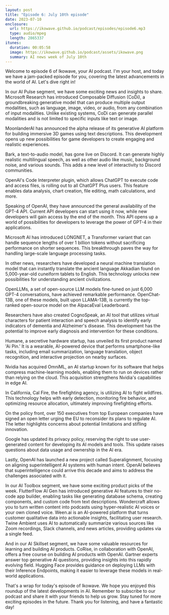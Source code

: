 ```yaml
---
layout: post
title: "Episode 6: July 10th episode"
date: 2023-07-10
enclosure:
  url: https://ikowave.github.io/podcast/episodes/episode6.mp3
  type: audio/mpeg
  length: 2865337
itunes:
  duration: 00:05:58
  image: https://ikowave.github.io/podcast/assets/ikowave.png
  summary: AI news week of July 10th
---
```

Welcome to episode 6 of Ikowave, your AI podcast. I'm your host, and today we have a jam-packed episode for you, covering the latest advancements in the world of AI. Let's dive right in!

In our AI Pulse segment, we have some exciting news and insights to share. Microsoft Research has introduced Composable Diffusion (CoDi), a groundbreaking generative model that can produce multiple output modalities, such as language, image, video, or audio, from any combination of input modalities. Unlike existing systems, CoDi can generate parallel modalities and is not limited to specific inputs like text or image.

MoonlanderAI has announced the alpha release of its generative AI platform for building immersive 3D games using text descriptions. This development opens up new possibilities for game developers to create engaging and realistic experiences.

Bark, a text-to-audio model, has gone live on Discord. It can generate highly realistic multilingual speech, as well as other audio like music, background noise, and various sounds. This adds a new level of interactivity to Discord communities.

OpenAI's Code Interpreter plugin, which allows ChatGPT to execute code and access files, is rolling out to all ChatGPT Plus users. This feature enables data analysis, chart creation, file editing, math calculations, and more.

Speaking of OpenAI, they have announced the general availability of the GPT-4 API. Current API developers can start using it now, while new developers will gain access by the end of the month. This API opens up a world of possibilities for developers to leverage the power of GPT-4 in their applications.

Microsoft AI has introduced LONGNET, a Transformer variant that can handle sequence lengths of over 1 billion tokens without sacrificing performance on shorter sequences. This breakthrough paves the way for handling large-scale language processing tasks.

In other news, researchers have developed a neural machine translation model that can instantly translate the ancient language Akkadian found on 5,000-year-old cuneiform tablets to English. This technology unlocks new possibilities for understanding ancient civilizations.

OpenLLMs, a set of open-source LLM models fine-tuned on just 6,000 GPT-4 conversations, have achieved remarkable performance. OpenChat-13B, one of these models, built upon LLAMA-13B, is currently the top-ranked open-source model on the AlpacaEval Leaderboard.

Researchers have also created CognoSpeak, an AI tool that utilizes virtual characters for patient interaction and speech analysis to identify early indicators of dementia and Alzheimer's disease. This development has the potential to improve early diagnosis and intervention for these conditions.

Humane, a secretive hardware startup, has unveiled its first product named 'Ai Pin.' It is a wearable, AI-powered device that performs smartphone-like tasks, including email summarization, language translation, object recognition, and interactive projection on nearby surfaces.

Nvidia has acquired OmniML, an AI startup known for its software that helps compress machine-learning models, enabling them to run on devices rather than relying on the cloud. This acquisition strengthens Nvidia's capabilities in edge AI.

In California, Cal Fire, the firefighting agency, is utilizing AI to fight wildfires. This technology helps with early detection, monitoring fire behavior, and optimizing resource allocation, ultimately improving firefighting efforts.

On the policy front, over 150 executives from top European companies have signed an open letter urging the EU to reconsider its plans to regulate AI. The letter highlights concerns about potential limitations and stifling innovation.

Google has updated its privacy policy, reserving the right to use user-generated content for developing its AI models and tools. This update raises questions about data usage and ownership in the AI era.

Lastly, OpenAI has launched a new project called Superalignment, focusing on aligning superintelligent AI systems with human intent. OpenAI believes that superintelligence could arrive this decade and aims to address the challenges associated with it.

In our AI Toolbox segment, we have some exciting product picks of the week. FlutterFlow AI Gen has introduced generative AI features to their no-code app builder, enabling tasks like generating database schema, creating components, and custom code from text descriptions. Wondercraft allows you to turn written content into podcasts using hyper-realistic AI voices or your own cloned voice. Ween.ai is an AI-powered platform that turns customer qualitative data into actionable insights, facilitating user research. Twine Ambient uses AI to automatically summarize various sources like Zoom recordings, Slack channels, and news articles, providing updates via a single feed.

And in our AI Skillset segment, we have some valuable resources for learning and building AI products. CoRise, in collaboration with OpenAI, offers a free course on building AI products with OpenAI. Gartner experts answer top generative AI questions, providing insights into this rapidly evolving field. Hugging Face provides guidance on deploying LLMs with their Inference Endpoints, making it easier to leverage these models in real-world applications.

That's a wrap for today's episode of Ikowave. We hope you enjoyed this roundup of the latest developments in AI. Remember to subscribe to our podcast and share it with your friends to help us grow. Stay tuned for more exciting episodes in the future. Thank you for listening, and have a fantastic day!
